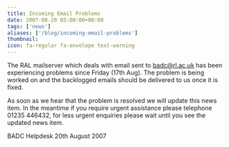```yaml
---
title: Incoming Email Problems
date: 2007-08-20 05:00:00+00:00
tags: ['news']
aliases: ['/blog/incoming-email-problems']
thumbnail: 
icon: fa-regular fa-envelope text-warning
---
```

 
 
The RAL mailserver which deals with email sent to badc@rl.ac.uk has been experiencing problems since Friday (17th Aug). The problem is being worked on and the backlogged emails should be delivered to us once it is fixed.

As soon as we hear that the problem is resolved we will update this news item. In the meantime if you require urgent assistance please telephone 01235 446432, for less urgent enquiries please wait until you see the updated news item.

BADC Helpdesk
20th August 2007
